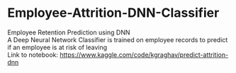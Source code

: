# Employee-Attrition-DNN-Classifier
Employee Retention Prediction using DNN
<br> A Deep Neural Network Classifier is trained on employee records to predict if an employee is at risk of leaving
<br>Link to notebook: https://www.kaggle.com/code/kgraghav/predict-attrition-dnn
